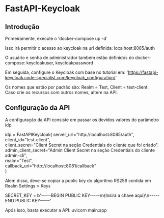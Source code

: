 # FastAPI-Keycloak

## Introdução

Primeiramente, execute o 'docker-compose up -d'

Isso irá permitir o acesso ao keycloak na url definida: localhost:8085/auth

O usuário e senha de administrador também estão definidos do docker-compose: keycloakuser, keycloakpassword

Em seguida, configure o Keycloak com base no tutorial em: 'https://fastapi-keycloak.code-specialist.com/keycloak_configuration/'

Os nomes que estão por padrão são: Realm = Test, Client = test-client. Caso crie os recursos com outros nomes, altere na API.


## Configuração da API

A configuração da API consiste em passar os devidos valores do parâmetro idp.

idp = FastAPIKeycloak(
        server_url="http://localhost:8085/auth",<br/>
        client_id="test-client",<br/>
        client_secret="Client Secret na seção Credentials do cliente que foi criado",<br/>
        admin_client_secret="Admin Client Secret na seção Credentials do cliente admin-cli",<br/>
        realm="Test",<br/>
        callback_uri="http://localhost:8081/callback"<br/>
)

Alem disso, deve-se copiar a public key do algoritmo RS256 contida em Realm Settings > Keys

SECRET_KEY = b'-----BEGIN PUBLIC KEY-----\n{Insira a chave aqui}\n-----END PUBLIC KEY-----'

Após isso, basta executar a API: uvicorn main:app
